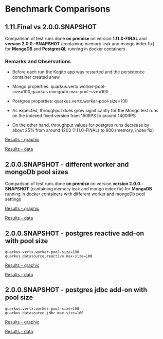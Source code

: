# Benchmark Comparisons

## 1.11.Final vs 2.0.0.SNAPSHOT

Comparison of test runs done **on premise** 
on version **1.11.0-FINAL** and **version 2.0.0.-SNAPSHOT** (containing memory leak and mongo index fix)
for **MongoDB** and **PostgresQL** running in docker containers

### Remarks and Observations

- Before each run the Kogito app was restarted and the persistence container created anew 
- Mongo properties: quarkus.vertx.worker-pool-size=100,quarkus.mongodb.max-pool-size=100
- Postgres properties: quarkus.vertx.worker-pool-size=100 

- As expected, throughput does grow significantly for the Mongo test runs on the indexed fixed version 
from 150RPS to around 1400RPS
- On the other hand, throughput values for postgres runs decrease by about 25% from around 1200 (1.11.0-FINAL) to 900 (memory, index fix) 

[Results - graphic](https://htmlpreview.github.io/?https://github.com/RHEcosystemAppEng/kogito-benchmark/blob/CoreFix-mem-idx-2.0.0-snap/test-results/benchmarkReportMultipleBatches.html)

[Results - data](./test-results/test-run-mongo-postgres-1.11.0-2.0.0.zip)

## 2.0.0.SNAPSHOT - different worker and mongoDb pool sizes

Comparison of test runs done **on premise**
on version **version 2.0.0.-SNAPSHOT** (containing memory leak and mongo index fix)
for **MongoDB** running in docker containers with different worker and mongoDb pool settings

[Results - graphic](https://htmlpreview.github.io/?https://github.com/RHEcosystemAppEng/kogito-benchmark/blob/CoreFix-mem-idx-2.0.0-snap/test-results/benchmarkReportMultipleBatches2.html)

[Results - data](./test-results/test-run-10-100-pools.zip)

## 2.0.0.SNAPSHOT - postgres reactive add-on with pool size

```
quarkus.vertx.worker-pool-size=100
quarkus.datasource.reactive.max-size=100
```

[Results - graphic](https://htmlpreview.github.io/?https://github.com/RHEcosystemAppEng/kogito-benchmark/blob/CoreFix-mem-idx-2.0.0-snap/test-results/benchmarkReportPostgresReactive100.html)

[Results - data](./test-results/test-run-postgres-2.0.0-snap-reactive-100.zip)

## 2.0.0.SNAPSHOT - postgres jdbc add-on with pool size

```
quarkus.vertx.worker-pool-size=100
quarkus.datasource.jdbc.max-size=100
```

[Results - graphic](https://htmlpreview.github.io/?https://github.com/RHEcosystemAppEng/kogito-benchmark/blob/CoreFix-mem-idx-2.0.0-snap/test-results/benchmarkReportPostgresJdbc100.html)

[Results - data](./test-results/test-run-postgres-2.0.0-snap-jdbc-100.zip)
